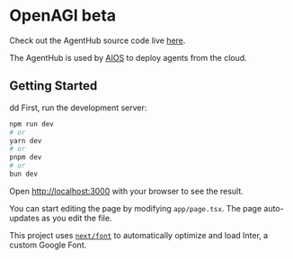 # OpenAGI beta
Check out the AgentHub source code live [here](https://openagi-beta.vercel.app).

The AgentHub is used by [AIOS](https://aios.foundation) to deploy agents from the cloud.

## Getting Started
dd
First, run the development server:

```bash
npm run dev
# or
yarn dev
# or
pnpm dev
# or
bun dev
```

Open [http://localhost:3000](http://localhost:3000) with your browser to see the result.

You can start editing the page by modifying `app/page.tsx`. The page auto-updates as you edit the file.

This project uses [`next/font`](https://nextjs.org/docs/basic-features/font-optimization) to automatically optimize and load Inter, a custom Google Font.

